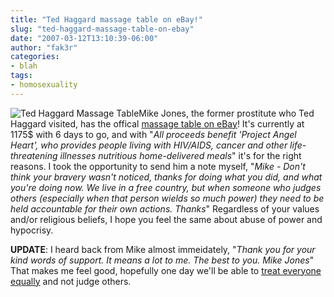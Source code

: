 ```yaml
---
title: "Ted Haggard massage table on eBay!"
slug: "ted-haggard-massage-table-on-ebay"
date: "2007-03-12T13:10:39-06:00"
author: "fak3r"
categories:
- blah
tags:
- homosexuality
---
```


![Ted Haggard Massage Table](http://fak3r.com/wp-content/uploads/2007/03/table.jpg)Mike Jones, the former prostitute who Ted Haggard visited, has the offical [massage table on eBay](http://cgi.ebay.com/ws/eBayISAPI.dll?ViewItem&sspagename=ADME%3AB%3AAAQ%3AUS%3A1&viewitem=&item=290092184603&rd=1)!  It's currently at 1175$ with 6 days to go, and with "_All proceeds benefit 'Project Angel Heart', who provides people living with HIV/AIDS, cancer and other life-threatening illnesses nutritious home-delivered meals_" it's for the right reasons.  I took the opportunity to send him a note myself, "_Mike - Don't think your bravery wasn't noticed, thanks for doing what you did, and what you're doing now. We live in a free country, but when someone who judges others (especially when that person wields so much power) they need to be held accountable for their own actions.  Thanks_"  Regardless of your values and/or religious beliefs, I hope you feel the same about abuse of power and hypocrisy.

**UPDATE**: I heard back from Mike almost immeidately, "_Thank you for your kind words of support.  It means a lot to me.  The best to you.  Mike Jones_"    That makes me feel good, hopefully one day we'll be able to [treat everyone equally](http://hrc.org/) and not judge others.

